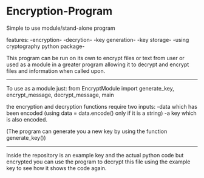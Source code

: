 # Encryption-Program
Simple to use module/stand-alone program

features:
-encryption-
-decrytion-
-key generation-
-key storage-
-using cryptography python package-

This program can be run on its own to encrypt files or text from user or used as a module in a greater program allowing it to decrypt and encrypt files and information when 
called upon.

--------
To use as a module just:
from EncryptModule import generate_key, encrypt_message, decrypt_message, main

the encryption and decryption functions require two inputs:
-data which has been encoded (using data = data.encode() only if it is a string)
-a key which is also encoded.

(The program can generate you a new key by using the function generate_key())

--------
Inside the repository is an example key and the actual python code but encrypted
you can use the program to decrypt this file using the example key to see how it shows the code again.


